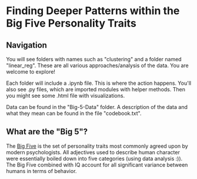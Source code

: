# Finding Deeper Patterns within the Big Five Personality Traits

## Navigation

You will see folders with names such as "clustering" and a folder named "linear_reg". These are all various approaches/analysis of the data. You are welcome to explore!

Each folder will include a .ipynb file. This is where the action happens. You'll also see .py files, which are imported modules with helper methods. Then you might see some .html file with visualizations.

Data can be found in the "Big-5-Data" folder. A description of the data and what they mean can be found in the file "codebook.txt".

## What are the "Big 5"?
The [Big Five](https://en.wikipedia.org/wiki/Big_Five_personality_traits) is the set of personality traits most commonly agreed upon by modern psychologists. All adjectives used to describe human character were essentially boiled down into five categories (using data analysis :)). The Big Five combined with IQ account for all significant variance between humans in terms of behavior.
